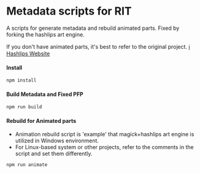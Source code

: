 # Metadata scripts for RIT

A scripts for generate metadata and rebuild animated parts.
Fixed by forking the hashlips art engine.

If you don't have animated parts, it's best to refer to the original project.
[ℹ️ Hashlips Website](https://hashlips.online/HashLips)

#### Install
```sh
npm install
```

#### Build Metadata and Fixed PFP
```sh
npm run build
```

#### Rebuild for Animated parts
* Animation rebuild script is 'example' that magick+hashlips art engine is utilized in Windows environment.
* For Linux-based system or other projects, refer to the comments in the script and set them differently.
```sh
npm run animate
```